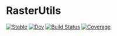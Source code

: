 # RasterUtils

[![Stable](https://img.shields.io/badge/docs-stable-blue.svg)](https://rafaqz.github.io/RasterUtils.jl/stable/)
[![Dev](https://img.shields.io/badge/docs-dev-blue.svg)](https://rafaqz.github.io/RasterUtils.jl/dev/)
[![Build Status](https://github.com/rafaqz/RasterUtils.jl/actions/workflows/CI.yml/badge.svg?branch=main)](https://github.com/rafaqz/RasterUtils.jl/actions/workflows/CI.yml?query=branch%3Amain)
[![Coverage](https://codecov.io/gh/rafaqz/RasterUtils.jl/branch/main/graph/badge.svg)](https://codecov.io/gh/rafaqz/RasterUtils.jl)
